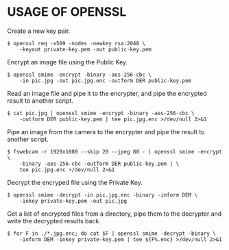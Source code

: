 USAGE OF OPENSSL
================

Create a new key pair.

    $ openssl req -x509 -nodes -newkey rsa:2048 \
        -keyout private-key.pem -out public-key.pem

Encrypt an image file using the Public Key.

    $ openssl smime -encrypt -binary -aes-256-cbc \
        -in pic.jpg -out pic.jpg.enc -outform DER public-key.pem

Read an image file and pipe it to the encrypter, and pipe the encrypted
result to another script.

    $ cat pic.jpg | openssl smime -encrypt -binary -aes-256-cbc \
        -outform DER public-key.pem | tee pic.jpg.enc >/dev/null 2>&1

Pipe an image from the camera to the encrypter and pipe the result
to another script.

    $ fswebcam -r 1920x1080 --skip 20 --jpeg 80 - | openssl smime -encrypt \
        -binary -aes-256-cbc -outform DER public-key.pem | \
        tee pic.jpg.enc >/dev/null 2>&1

Decrypt the encryped file using the Private Key.

    $ openssl smime -decrypt -in pic.jpg.enc -binary -inform DEM \
        -inkey private-key.pem -out pic.jpg

Get a list of encrypted files from a directory, pipe them to the decrypter
and write the decrypted results back.

    $ for F in ./*.jpg.enc; do cat $F | openssl smime -decrypt -binary \
        -inform DEM -inkey private-key.pem | tee ${F%.enc} >/dev/null 2>&1


